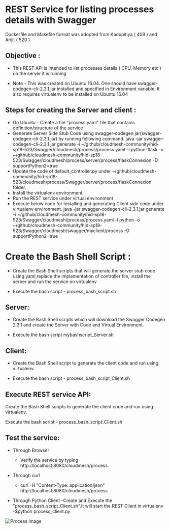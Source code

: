 # REST Service for listing processes details with Swagger

Dockerfile and Makefile format was adopted from Kadupitiya ( 409 ) and Arijit ( 520 )

## Objective :

* This REST API is intended to list processes details ( CPU, Memory etc ) on the server it is running 

* Note - This was created on Ubuntu 16.04. One should have swagger-codegen-cli-2.3.1.jar installed and specified
in Environment variable. It also requires virtualenv to be installed on Ubuntu 16.04

## Steps for creating the Server and client :

* On Ubuntu - Create a file "process.yaml" file that contains definition/structure of the service
* Generate Server Side Stub Code using swagger-codegen jar(swagger-codegen-cli-2.3.1.jar) by running following command. 
java -jar swagger-codegen-cli-2.3.1.jar generate
    -i ~/github/cloudmesh-community/hid-sp18-523/Swagger/cloudmesh/process/process.yaml
    -l python-flask
    -o ~/github/cloudmesh-community/hid-sp18-523/Swagger/cloudmesh/process/server/process/flaskConnexion
    -D supportPython2=true
* Update the code of default_controller.py under ~/github/cloudmesh-community/hid-sp18-523/cloudmesh/process/Swagger/server/process/flaskConnexion folder.
* Install the virtualenv environment.
* Run the REST service under virtual environment
* Execute below code for Installing and generating Client side code under virtualenv environment. 
java -jar swagger-codegen-cli-2.3.1.jar generate
    -i ~/github/cloudmesh-community/hid-sp18-523/Swagger/cloudmesh/process/process.yaml
    -l python
    -o ~/github/cloudmesh-community/hid-sp18-523/Swagger/cloudmesh/swagger/myclient/process
    -D supportPython2=true

# Create the Bash Shell Script :

* Create the Bash Shell scripts that will generate the server stub code using yaml,replace the implementation of controller file, install the serber and run the service on virtualenv

* Execute the bash script - process_bash_script.sh

## Server:

* Create the Bash Shell scripts which will download the Swagger Codegen 2.3.1 and create the Server with Code and Virtual Environment.

* Execute the bash script mybashscript_Server.sh

## Client:

* Create the Bash Shell script to generate the client code and run using virtualenv.

* Execute the bash script - process_bash_script_Client.sh

## Execute REST service API:

Create the Bash Shell scripts to generate the client code and run using virtualenv.

Execute the bash script - process_bash_script_Client.sh


## Test the service:

* Through Browser 
	- Verify the service by typing http://localhost:8080/cloudmesh/process. 


* Through curl 
	- curl -H "Content-Type: application/json" http://localhost:8080/cloudmesh/process

* Through Python Client 
	-Create and Execute the "process_bash_script_Client.sh".It will start the REST Client in virtualenv
	-$python process_client.py



![Process Image](https://github.com/cloudmesh-community/hid-sp18-523/blob/master/swagger/cloudmesh/process/images/process-screen-shot.PNG)


